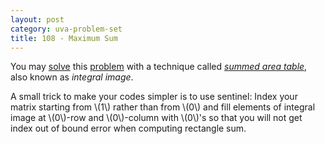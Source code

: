 ```yaml
---
layout: post
category: uva-problem-set
title: 108 - Maximum Sum
---
```


You may
[solve](https://github.com/clchiou/uva-problem-set/blob/master/solved/108/108.cc)
this
[problem](http://uva.onlinejudge.org/index.php?option=com_onlinejudge&Itemid=8&page=show_problem&problem=44)
with a technique called
[*summed area table*](http://en.wikipedia.org/wiki/Summed_area_table),
also known as *integral image*.

A small trick to make your codes simpler is to use sentinel: Index your matrix
starting from \\(1\\) rather than from \\(0\\) and fill elements of integral
image at \\(0\\)-row and \\(0\\)-column with \\(0\\)'s so that you will not get
index out of bound error when computing rectangle sum.
